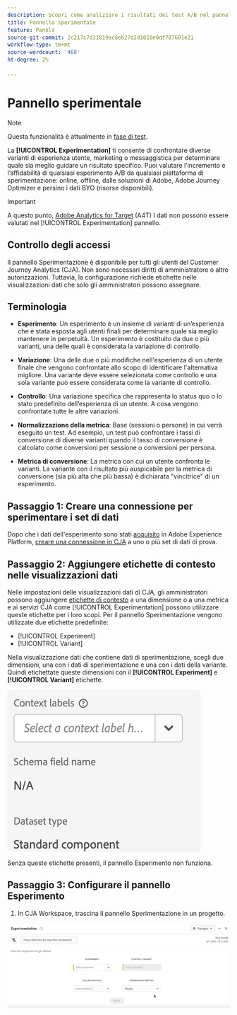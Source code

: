```yaml
---
description: Scopri come analizzare i risultati dei test A/B nel pannello Sperimentazione CJA .
title: Pannello sperimentale
feature: Panels
source-git-commit: 2c217c7d31819ac8eb27d2d1010e0df787601e21
workflow-type: tm+mt
source-wordcount: '468'
ht-degree: 2%

---
```



# Pannello sperimentale

>[!NOTE]
>
>Questa funzionalità è attualmente in [fase di test](/help/release-notes/releases.md).

La **[!UICONTROL Experimentation]** ti consente di confrontare diverse varianti di esperienza utente, marketing o messaggistica per determinare quale sia meglio guidare un risultato specifico. Puoi valutare l’incremento e l’affidabilità di qualsiasi esperimento A/B da qualsiasi piattaforma di sperimentazione: online, offline, dalle soluzioni di Adobe, Adobe Journey Optimizer e persino i dati BYO (risorse disponibili).

>[!IMPORTANT]
>
>A questo punto, [Adobe Analytics for Target](https://experienceleague.adobe.com/docs/target/using/integrate/a4t/a4t.html) (A4T) I dati non possono essere valutati nel [!UICONTROL Experimentation] pannello.

## Controllo degli accessi

Il pannello Sperimentazione è disponibile per tutti gli utenti del Customer Journey Analytics (CJA). Non sono necessari diritti di amministratore o altre autorizzazioni. Tuttavia, la configurazione richiede etichette nelle visualizzazioni dati che solo gli amministratori possono assegnare.

## Terminologia

* **Esperimento**: Un esperimento è un insieme di varianti di un’esperienza che è stata esposta agli utenti finali per determinare quale sia meglio mantenere in perpetuità. Un esperimento è costituito da due o più varianti, una delle quali è considerata la variazione di controllo.

* **Variazione**: Una delle due o più modifiche nell&#39;esperienza di un utente finale che vengono confrontate allo scopo di identificare l&#39;alternativa migliore. Una variante deve essere selezionata come controllo e una sola variante può essere considerata come la variante di controllo.

* **Controllo**: Una variazione specifica che rappresenta lo status quo o lo stato predefinito dell’esperienza di un utente. A cosa vengono confrontate tutte le altre variazioni.

* **Normalizzazione della metrica**: Base (sessioni o persone) in cui verrà eseguito un test. Ad esempio, un test può confrontare i tassi di conversione di diverse varianti quando il tasso di conversione è calcolato come conversioni per sessione o conversioni per persona.

* **Metrica di conversione**: La metrica con cui un utente confronta le varianti. La variante con il risultato più auspicabile per la metrica di conversione (sia più alta che più bassa) è dichiarata &quot;vincitrice&quot; di un esperimento.

## Passaggio 1: Creare una connessione per sperimentare i set di dati

Dopo che i dati dell&#39;esperimento sono stati [acquisito](https://experienceleague.adobe.com/docs/experience-platform/ingestion/home.html?lang=en) in Adobe Experience Platform, [creare una connessione in CJA](/help/connections/create-connection.md) a uno o più set di dati di prova.

## Passaggio 2: Aggiungere etichette di contesto nelle visualizzazioni dati

Nelle impostazioni delle visualizzazioni dati di CJA, gli amministratori possono aggiungere [etichette di contesto](/help/data-views/component-settings/overview.md) a una dimensione o a una metrica e ai servizi CJA come [!UICONTROL Experimentation] possono utilizzare queste etichette per i loro scopi. Per il pannello Sperimentazione vengono utilizzate due etichette predefinite:

* [!UICONTROL Experiment]
* [!UICONTROL Variant]

Nella visualizzazione dati che contiene dati di sperimentazione, scegli due dimensioni, una con i dati di sperimentazione e una con i dati della variante. Quindi etichettate queste dimensioni con il **[!UICONTROL Experiment]** e **[!UICONTROL Variant]** etichette.

![etichetta di contesto](assets/context-label.png)

Senza queste etichette presenti, il pannello Esperimento non funziona.

## Passaggio 3: Configurare il pannello Esperimento

1. In CJA Workspace, trascina il pannello Sperimentazione in un progetto.

![pannello sperimentale](assets/experiment.png)




